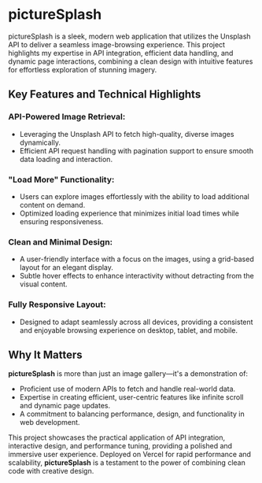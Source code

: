 # pictureSplash

pictureSplash is a sleek, modern web application that utilizes the Unsplash API to deliver a seamless image-browsing experience. This project highlights my expertise in API integration, efficient data handling, and dynamic page interactions, combining a clean design with intuitive features for effortless exploration of stunning imagery.

## Key Features and Technical Highlights

### API-Powered Image Retrieval:
- Leveraging the Unsplash API to fetch high-quality, diverse images dynamically.
- Efficient API request handling with pagination support to ensure smooth data loading and interaction.

### "Load More" Functionality:
- Users can explore images effortlessly with the ability to load additional content on demand.
- Optimized loading experience that minimizes initial load times while ensuring responsiveness.

### Clean and Minimal Design:
- A user-friendly interface with a focus on the images, using a grid-based layout for an elegant display.
- Subtle hover effects to enhance interactivity without detracting from the visual content.

### Fully Responsive Layout:
- Designed to adapt seamlessly across all devices, providing a consistent and enjoyable browsing experience on desktop, tablet, and mobile.

## Why It Matters

**pictureSplash** is more than just an image gallery—it's a demonstration of:
- Proficient use of modern APIs to fetch and handle real-world data.
- Expertise in creating efficient, user-centric features like infinite scroll and dynamic page updates.
- A commitment to balancing performance, design, and functionality in web development.

This project showcases the practical application of API integration, interactive design, and performance tuning, providing a polished and immersive user experience. Deployed on Vercel for rapid performance and scalability, **pictureSplash** is a testament to the power of combining clean code with creative design.
